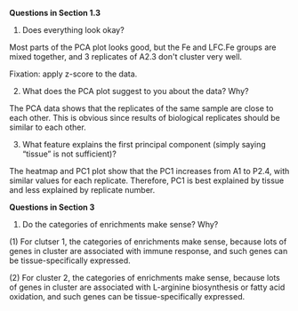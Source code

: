 **Questions in Section 1.3**     
1. Does everything look okay?    
   
Most parts of the PCA plot looks good, but the Fe and LFC.Fe groups are mixed together, and 3 replicates of A2.3 don't cluster very well.    
    
Fixation: apply z-score to the data.    
   

2. What does the PCA plot suggest to you about the data? Why?   
   
The PCA data shows that the replicates of the same sample are close to each other. This is obvious since results of biological replicates should be similar to each other.   
   

3. What feature explains the first principal component (simply saying “tissue” is not sufficient)?   
   
The heatmap and PC1 plot show that the PC1 increases from A1 to P2.4, with similar values for each replicate. Therefore, PC1 is best explained by tissue and less explained by replicate number.   
   

   
**Questions in Section 3**     
1. Do the categories of enrichments make sense? Why?   

(1) For clutser 1, the categories of enrichments make sense, because lots of genes in cluster are associated with immune response, and such genes can be tissue-specifically expressed.   
   
(2) For cluster 2, the categories of enrichments make sense, because lots of genes in cluster are associated with L-arginine biosynthesis or fatty acid oxidation, and such genes can be tissue-specifically expressed.   
   
